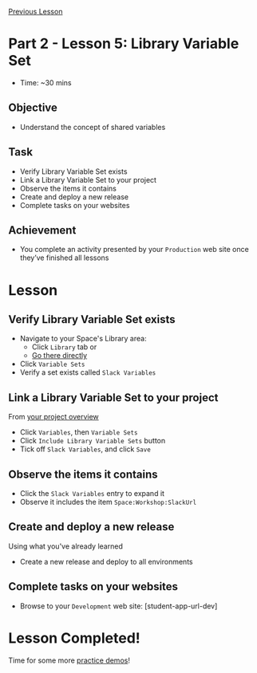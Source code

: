 [Previous Lesson](part-2-lesson-4.md)

# Part 2 - Lesson 5: Library Variable Set
- Time: ~30 mins

## Objective
- Understand the concept of shared variables

## Task
- Verify Library Variable Set exists
- Link a Library Variable Set to your project
- Observe the items it contains
- Create and deploy a new release
- Complete tasks on your websites

## Achievement
- You complete an activity presented by your `Production` web site once they’ve finished all lessons

# Lesson

## Verify Library Variable Set exists
- Navigate to your Space's Library area: 
  - Click `Library` tab or 
  - [Go there directly](https://octopus-training.octopus.app/app#/[space-id]/library/builtinrepository)
- Click `Variable Sets`
- Verify a set exists called `Slack Variables`

## Link a Library Variable Set to your project
From [your project overview](https://octopus-training.octopus.app/app#/[space-id]/projects/workshop-application/deployments)
- Click `Variables`, then `Variable Sets`
- Click `Include Library Variable Sets` button
- Tick off `Slack Variables`, and click `Save`

## Observe the items it contains
- Click the `Slack Variables` entry to expand it
- Observe it includes the item `Space:Workshop:SlackUrl`

## Create and deploy a new release
Using what you've already learned
- Create a new release and deploy to all environments

## Complete tasks on your websites
- Browse to your `Development` web site: [student-app-url-dev]

# Lesson Completed!
Time for some more [practice demos](part-2-student-demos.md)!